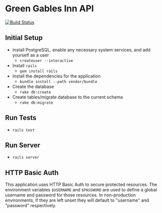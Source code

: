 # Green Gables Inn API

[![Build Status](https://travis-ci.org/ccl2of4/green-gables-inn-api.png)](https://travis-ci.org/ccl2of4/green-gables-inn)

## Initial Setup

* Install PostgreSQL, enable any necessary system services, and add yourself as a user
  - `createuser --interactive`
* Install `rails`
  - `gem install rails`
* Install the dependencies for the application
  - `bundle install --path vendor/bundle`
* Create the database
  - `rake db:create`
* Create tables/migrate database to the current schema
  - `rake db:migrate`

## Run Tests

* `rails test`

## Run Server

* `rails server`

## HTTP Basic Auth

This application uses HTTP Basic Auth to secure protected resources. The environment variables `$USERNAME` and `$PASSWORD` are used to define a global username and password for those resources. In non-production environments, if they are left unset they will default to "username" and "password" respectively.
